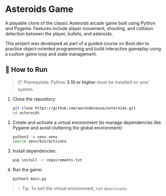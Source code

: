 # Asteroids Game

A playable clone of the classic Asteroids arcade game built using Python and Pygame. Features include player movement, shooting, and collision detection between the player, bullets, and asteroids.

This project was developed as part of a guided course on Boot.dev to practice object-oriented programming and build interactive gameplay using a custom game loop and state management.

## 🚀 How to Run

> 📦 Prerequisite: Python **3.10 or higher** must be installed on your system.

1. Clone the repository:

   ```bash
   git clone https://github.com/aarondesousa/asteroids.git
   cd asteroids
   ```

2. Create and activate a virtual environment (to manage dependencies like Pygame and avoid cluttering the global environment):

   ```bash
   python3 -m venv venv
   source venv/bin/activate
   ```

3. Install dependencies:

   ```bash
   pip install -r requirements.txt
   ```

4. Run the game:

   ```bash
   python3 main.py
   ```

> 💡 Tip: To exit the virtual environment, run `deactivate`.
